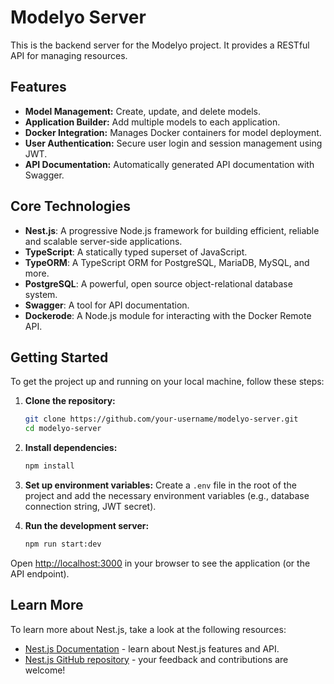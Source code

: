 # Modelyo Server

This is the backend server for the Modelyo project. It provides a RESTful API for managing resources.

## Features

- **Model Management:** Create, update, and delete models.
- **Application Builder:** Add multiple models to each application.
- **Docker Integration:** Manages Docker containers for model deployment.
- **User Authentication:** Secure user login and session management using JWT.
- **API Documentation:** Automatically generated API documentation with Swagger.

## Core Technologies

- **Nest.js**: A progressive Node.js framework for building efficient, reliable and scalable server-side applications.
- **TypeScript**: A statically typed superset of JavaScript.
- **TypeORM**: A TypeScript ORM for PostgreSQL, MariaDB, MySQL, and more.
- **PostgreSQL**: A powerful, open source object-relational database system.
- **Swagger**: A tool for API documentation.
- **Dockerode**: A Node.js module for interacting with the Docker Remote API.

## Getting Started

To get the project up and running on your local machine, follow these steps:

1.  **Clone the repository:**
    ```bash
    git clone https://github.com/your-username/modelyo-server.git
    cd modelyo-server
    ```

2.  **Install dependencies:**
    ```bash
    npm install
    ```

3.  **Set up environment variables:**
    Create a `.env` file in the root of the project and add the necessary environment variables (e.g., database connection string, JWT secret).

4.  **Run the development server:**
    ```bash
    npm run start:dev
    ```

Open [http://localhost:3000](http://localhost:3000) in your browser to see the application (or the API endpoint).

## Learn More

To learn more about Nest.js, take a look at the following resources:

- [Nest.js Documentation](https://docs.nestjs.com/) - learn about Nest.js features and API.
- [Nest.js GitHub repository](https://github.com/nestjs/nest) - your feedback and contributions are welcome!
